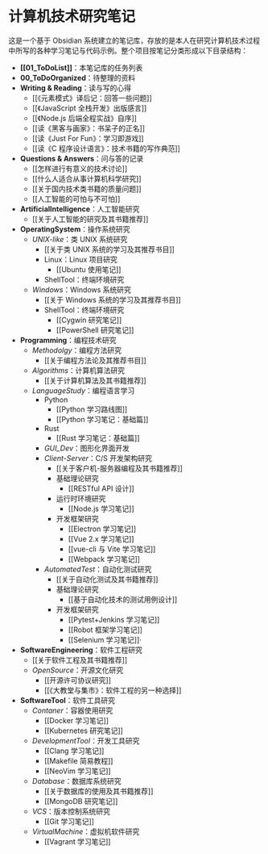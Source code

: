 # 计算机技术研究笔记

这是一个基于 Obsidian 系统建立的笔记库，存放的是本人在研究计算机技术过程中所写的各种学习笔记与代码示例。整个项目按笔记分类形成以下目录结构：

- **[[01_ToDoList]]**：本笔记库的任务列表
- **00_ToDoOrganized**：待整理的资料
- **Writing & Reading**：读与写的心得
	- [[《元素模式》译后记：回答一些问题]]
	- [[《JavaScript 全栈开发》出版感言]]
	- [[《Node.js 后端全程实战》自序]]
	- [[读《黑客与画家》：书呆子的正名]]
	- [[读《Just For Fun》：学习即游戏]]
	- [[读《C 程序设计语言》：技术书籍的写作典范]]
- **Questions & Answers**：问与答的记录
	- [[怎样进行有意义的技术讨论]]
	- [[什么人适合从事计算机科学研究]]
	- [[关于国内技术类书籍的质量问题]]
	- [[人工智能的可怕与不可怕]]
- **ArtificialIntelligence**：人工智能研究
	- [[关于人工智能的研究及其书籍推荐]]
- **OperatingSystem**：操作系统研究
	- *UNIX-like*：类 UNIX 系统研究
		- [[关于类 UNIX 系统的学习及其推荐书目]]
		- Linux：Linux 项目研究
			- [[Ubuntu 使用笔记]]
		- ShellTool：终端环境研究
  - *Windows*：Windows 系统研究
	- [[关于 Windows 系统的学习及其推荐书目]]
	- ShellTool：终端环境研究
		- [[Cygwin 研究笔记]]
		- [[PowerShell 研究笔记]]
- **Programming**：编程技术研究
	- *Methodolgy*：编程方法研究
		- [[关于编程方法论及其推荐书目]]
	- *Algorithms*：计算机算法研究
		- [[关于计算机算法及其书籍推荐]]
	- *LanguageStudy*：编程语言学习
		- Python
			- [[Python 学习路线图]]
			- [[Python 学习笔记：基础篇]]
		- Rust
		    - [[Rust 学习笔记：基础篇]]
	  - *GUI_Dev*：图形化界面开发
	  - *Client-Server*：C/S 开发架构研究
		  - [[关于客户机-服务器编程及其书籍推荐]]
		  - 基础理论研究
			  - [[RESTful API 设计]]
		  - 运行时环境研究
			  - [[Node.js 学习笔记]]
		  - 开发框架研究
			  - [[Electron 学习笔记]]
			  - [[Vue 2.x 学习笔记]]
			  - [[vue-cli 与 Vite 学习笔记]]
			  - [[Webpack 学习笔记]]
	  - *AutomatedTest*：自动化测试研究
		  - [[关于自动化测试及其书籍推荐]]
		  - 基础理论研究
			  - [[基于自动化技术的测试用例设计]]
		  - 开发框架研究
			  - [[Pytest+Jenkins 学习笔记]]
			  - [[Robot 框架学习笔记]]
			  - [[Selenium 学习笔记]]·
- **SoftwareEngineering**：软件工程研究
	- [[关于软件工程及其书籍推荐]]
	- *OpenSource*：开源文化研究
		- [[开源许可协议研究]]
		- [[《大教堂与集市》：软件工程的另一种选择]]
- **SoftwareTool**：软件工具研究
	- *Contaner*：容器使用研究
		- [[Docker 学习笔记]]
		- [[Kubernetes 研究笔记]] 
	- *DevelopmentTool*：开发工具研究
		- [[Clang 学习笔记]]
		- [[Makefile 简易教程]]
		- [[NeoVim 学习笔记]]
	- *Database*：数据库系统研究
		- [[关于数据库的使用及其书籍推荐]]
		- [[MongoDB 研究笔记]]
	- *VCS*：版本控制系统研究
		- [[Git 学习笔记]]
	- *VirtualMachine*：虚拟机软件研究
		- [[Vagrant 学习笔记]]

